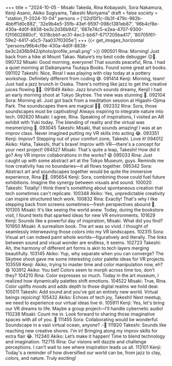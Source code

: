 +++
title = "2024-10-05 - Misaki Takeda, Rina Kobayashi, Sora Nakamura, Kenji Asano, Akiko Sugiyama, Takeshi Moriyama"
draft = false
society = "station_11-2024-10-04"
persons = ['02d15f1c-0b3f-479c-982b-4bbff1d0c882', '32e9b4e5-35fb-43ef-9597-098c1381eb87', '96b4cf8e-430a-4d0f-8838-be3c2d36b942', '687e74c5-e2ea-4707-9300-f2f0602880cf', '6318cbbf-ac31-4ec3-bb87-6717205ba417', '80705f61-59e2-4417-a5c5-7aa037f0305e']
+++
{{< get_images_horizontal "persons/96b4cf8e-430a-4d0f-8838-be3c2d36b942/photo/profile_small.png" >}}
090501 Rina: Morning! Just back from a hike at Mount Takao. Nature’s my best code debugger 😌🍂.
090732 Misaki: Good morning, everyone! That sounds peaceful, Rina. I had a quiet morning at Daikanyama Tsutaya Books. Found some great art books.
091102 Takeshi: Nice, Rina! I was playing with clay today at a pottery workshop. Definitely different from coding 😅.
091414 Kenji: Morning, team! Just had a jazz brunch in Osaka. There's nothing like jazz to get the creative juices flowing 🎷🌞.
091849 Akiko: Jazz brunch sounds dreamy, Kenji! I had an early morning shoot at Tokyo Skytree. The view was stunning 🌅.
092104 Sora: Morning all. Just got back from a meditation session at Higashi-Ojima Park. The soundscapes there are magical 🌳🎶.
092332 Rina: Sora, those soundscapes must be captivating! Always inspiring to integrate nature into tech.
092620 Misaki: I agree, Rina. Speaking of inspirations, I visited an AR exhibit with Yuki today. The blending of reality and the virtual was mesmerizing 🌟.
093045 Takeshi: Misaki, that sounds amazing! I was at an improv class. Never imagined putting my VR skills into acting 😂.
093351 Kenji: Improv? Stepping out of your comfort zone, Takeshi. Love it!
094012 Akiko: Haha, Takeshi, that's brave! Improv with VR—there's a concept for your next project!
094527 Misaki: That's quite a leap, Takeshi! How did it go? Any VR improv collaborations in the works? 😄
095033 Rina: Just caught up with some abstract art at the Tokyo Museum, guys. Reminds me how creativity has no boundaries—it all flows together.
095342 Sora: Abstract art and soundscapes together would be quite the immersive experience, Rina 🎨🎵.
095654 Kenji: Sora, combining those could fuel future exhibitions. Imagine the synergy between visuals and sound.
100020 Takeshi: Totally! I think there's something about spontaneous creation that tech sometimes can't replicate.
100348 Akiko: Yes, unpredictable creativity can inspire structured tech work. 
100832 Rina: Exactly! That's why I like stepping back from screens sometimes—fresh perspectives abound 👀.
101305 Misaki: It's like seeing the world anew. Today, during the bookstore visit, I found texts that sparked ideas for new VR environments.
101629 Kenji: Sounds like a powerful day of inspiration, Misaki. What did you find?
101950 Misaki: A surrealism book. The art was so vivid. I thought of seamlessly interweaving those colors into my VR landscapes.
102315 Sora: Visual art can indeed paint whole worlds—figuratively and literally. The links between sound and visual wonder are endless, it seems.
102723 Takeshi: Ah, the harmony of different art forms is akin to tech layers merging beautifully. 
103145 Akiko: Yup, why separate when you can converge? The Skytree shoot gave me some interesting color palette ideas for VR projects.
103559 Kenji: Akiko, trying to master time and color manipulation now, eh? 😆
103912 Akiko: You bet! Colors seem to morph across time too, don’t they?
104210 Rina: Color expresses so much. Today in the art museum, I realized how dynamically palettes shift emotions.
104522 Misaki: True, Rina. Color uplifts moods and adds depth to those digital realms we hold dear.
105011 Takeshi: Add sound and you've got an entirely new world. Virtual beings rejoicing!
105432 Akiko: Echoes of tech joy, Takeshi! Next meetup, we need to experience our virtual ideas live 🌐.
105911 Kenji: Yes, let's bring our VR dreams to life. Maybe a group project—I’ll handle cybernetic audio!
110238 Misaki: Count me in. Look forward to sharing those imaginative spaces with all of you. 🌟
111455 Sora: Collaborating would be wonderful. Soundscape in a vast virtual ocean, anyone? 🎶🌊
111920 Takeshi: Sounds like reaching new creative shores. I'm in! Bringing along my improv skills for extra flair 😂.
112340 Akiko: Let’s make it happen! Time to blend technology and imagination. 
112715 Rina: Our visions will dazzle and challenge perceptions. I can’t wait to see where inspiration leads us all.
113101 Kenji: Today's a reminder of how diversified our world can be, from jazz to clay, colors, and nature. Truly exciting!
